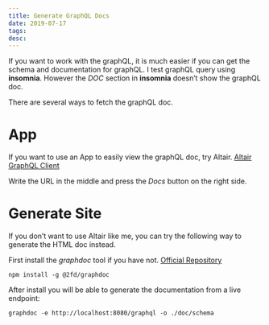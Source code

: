 ```yaml
---
title: Generate GraphQL Docs
date: 2019-07-17
tags:
desc:
---
```


If you want to work with the graphQL, it is much easier if you can get the schema and documentation for graphQL. I test graphQL query using **insomnia**. However the *DOC* section in **insomnia** doesn’t show the graphQL doc.
<!--more-->

There are several ways to fetch the graphQL doc.

# App
If you want to use an App to easily view the graphQL doc, try Altair. [Altair GraphQL Client](https://altair.sirmuel.design/)

Write the URL in the middle and press the *Docs* button on the right side.

# Generate Site
If you don’t want to use Altair like me, you can try the following way to generate the HTML doc instead.

First install the *graphdoc* tool if you have not. [Official Repository](https://github.com/2fd/graphdoc)
```
npm install -g @2fd/graphdoc
```

After install you will be able to generate the documentation from a live endpoint:
```
graphdoc -e http://localhost:8080/graphql -o ./doc/schema
```
